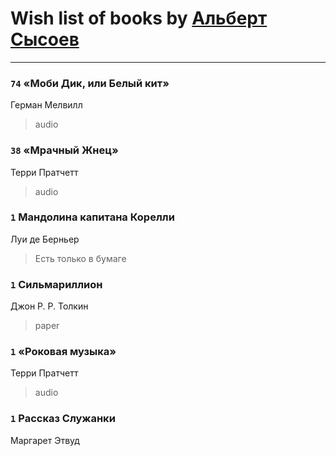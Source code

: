 # Wish list of books by [Альберт Сысоев](http://vk.com/id47446642)
---

### `74` «Моби Дик, или Белый кит»
Герман Мелвилл
> audio

### `38` «Мрачный Жнец»
Терри Пратчетт
> audio

### `1` Мандолина капитана Корелли
Луи де Берньер
> Есть только в бумаге

### `1` Сильмариллион
Джон Р. Р. Толкин
> paper

### `1` «Роковая музыка»
Терри Пратчетт
> audio

### `1` Рассказ Служанки
Маргарет Этвуд

